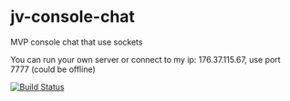 # jv-console-chat
MVP console chat that use sockets

You can run your own server or connect to my ip: 176.37.115.67, use port 7777 (could be offline)

[![Build Status](https://travis-ci.com/vztot/jv-console-chat.svg?branch=master)](https://travis-ci.com/vztot/jv-console-chat)
